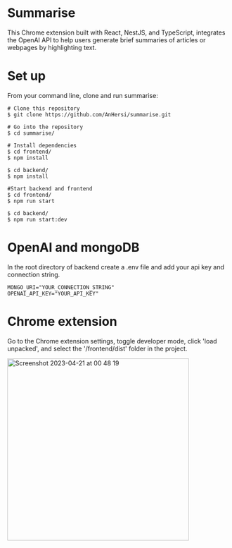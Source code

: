# Summarise
This Chrome extension built with React, NestJS, and TypeScript, integrates the OpenAI API to help users generate brief summaries of articles or webpages by highlighting text.

# Set up
From your command line, clone and run summarise:
```shell
# Clone this repository
$ git clone https://github.com/AnHersi/summarise.git

# Go into the repository
$ cd summarise/

# Install dependencies
$ cd frontend/
$ npm install

$ cd backend/
$ npm install

#Start backend and frontend
$ cd frontend/
$ npm run start

$ cd backend/
$ npm run start:dev
```
# OpenAI and mongoDB
In the root directory of backend create a .env file and add your api key and connection string.
```shell
MONGO_URI="YOUR_CONNECTION_STRING" 
OPENAI_API_KEY="YOUR_API_KEY"
```
# Chrome extension
Go to the Chrome extension settings, toggle developer mode, click 'load unpacked', and select the '/frontend/dist' folder in the project.

<img width="413" alt="Screenshot 2023-04-21 at 00 48 19" src="https://user-images.githubusercontent.com/24738379/233511579-c9b262bd-75b0-4bc7-91d1-652d65421527.png">
